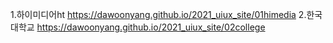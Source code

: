 1.하이미디어ht https://dawoonyang.github.io/2021_uiux_site/01himedia
2.한국대학교 https://dawoonyang.github.io/2021_uiux_site/02college
